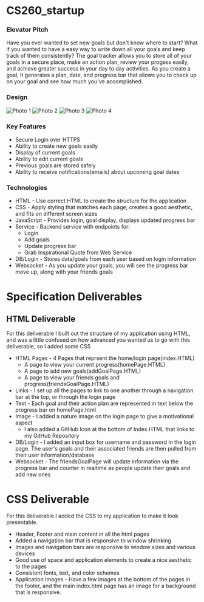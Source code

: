 # CS260_startup
### Elevator Pitch 

Have you ever wanted to set new goals but don't know where to start? What if you wanted to have a easy way to write down all your goals and keep track of them consistently? The goal tracker allows you to store all of your goals in a secure place, make an action plan, review your progess easily, and achieve greater success in your day to day activities. As you create a goal, it generates a plan, date, and progress bar that allows you to check up on your goal and see how much you've accomplished.

### Design 
![Photo 1](./Design%20Examples/Home%20Page.jpg)
![Photo 2](./Design%20Examples/Goals%20Page.jpg)
![Photo 3](./Design%20Examples/Add%20Goals%20Page.jpg)
![Photo 4](./Design%20Examples/Previous%20Goals%20Page.jpg)

### Key Features
* Secure Login over HTTPS
* Ability to create new goals easily
* Display of current goals 
* Ability to edit current goals 
* Previous goals are stored safely 
* Ability to receive notifications(emails) about upcoming goal dates 

### Technologies
- HTML - Use correct HTML to create the structure for the application 
- CSS - Apply styling that matches each page, creates a good aesthetic, and fits on different screen sizes 
- JavaScript - Provides login, goal display, displays updated progress bar 
- Service - Backend service with endpoints for:
    - Login
    - Add goals
    - Update progress bar 
    - Grab Inspirational Quote from Web Service 
- DB/Login - Stores data/goals from each user based on login information 
- Websocket - As you update your goals, you will see the progress bar move up, along with your friends goals 

# Specification Deliverables

## HTML Deliverable

For this deliverable I built out the structure of my application using HTML, and was a little confused on how advanced you wanted us to go with this deliverable, so I added some CSS

* HTML Pages - 4 Pages that reprsent the home/login page(index.HTML) 
    - A page to view your current progress(homePage.HTML)
    - A page to add new goals(addGoalPage.HTML) 
    - A page to view your friends goals and progress(friendsGoalPage.HTML) 
* Links - I set up all the pages to link to one another through a navigation bar at the top, or through the login page
* Text - Each goal and their action plan are represented in text below the progress bar on homePage.html
* Image - I added a nature image on the login page to give a motivational aspect 
    - I also added a GitHub Icon at the bottom of Index.HTML that links to my GitHub Repository 
* DB/Login - I added an input box for username and password in the login page. The user's goals and their associated
friends are then pulled from their user information/database
* Websocket - The friendsGoalPage will update information via the progress bar and counter in realtime as people update their goals and add new ones


# CSS Deliverable
For this deliverable I added the CSS to my application to make it look presentable. 

- Header, Footer and main content in all the html pages
- Added a navigation bar that is responsive to window shrinking 
- Images and navigation bars are responsive to window sizes and various devices  
- Good use of space and application elements to create a nice aesthetic to the pages 
- Consistent fonts, text, and color schemes
- Application Images - Have a few images at the bottom of the pages in the footer, and the main index.html page has an image for a background that is responsive. 